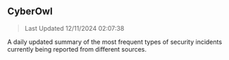 ## CyberOwl 
> Last Updated 12/11/2024 02:07:38 


A daily updated summary of the most frequent types of security incidents currently being reported from different sources.

